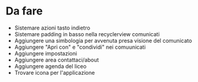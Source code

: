 # Da fare #
* Sistemare azioni tasto indietro
* Sistemare padding in basso nella recyclerview comunicati
* Aggiungere una simbologia per avvenuta presa visione del comunicato
* Aggiungere "Apri con" e "condividi" nei comuunicati
* Aggiungere impostazioni
* Aggiungere area contattaci/about
* Aggiungere agenda del liceo
* Trovare icona per l'applicazione